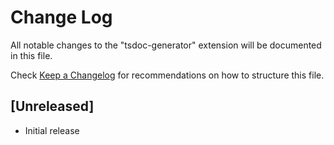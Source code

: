 # Change Log

All notable changes to the "tsdoc-generator" extension will be documented in this file.

Check [Keep a Changelog](http://keepachangelog.com/) for recommendations on how to structure this file.

## [Unreleased]

- Initial release